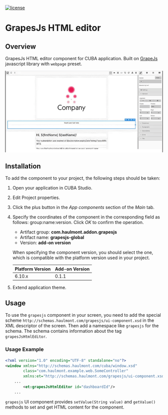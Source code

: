 [![license](https://img.shields.io/badge/license-Apache%20License%202.0-blue.svg?style=flat)](http://www.apache.org/licenses/LICENSE-2.0)
# GrapesJs HTML editor

## Overview

GrapesJs HTML editor component for CUBA application. Built on [GrapeJs](https://grapesjs.com/) javascript library with `webpage` preset.

![html-editor](img/editor.gif)

## Installation
To add the component to your project, the following steps should be taken:

1. Open your application in CUBA Studio.

2. Edit Project properties.

3. Click the plus button in the *App components* section of the *Main* tab.

4. Specify the coordinates of the component in the corresponding field as follows: group:name:version.
   Click *OK* to confirm the operation.

    * Artifact group: **com.haulmont.addon.grapesjs**
    * Artifact name: **grapesjs-global**
    * Version: **add-on version**

    When specifying the component version, you should select the one, which is compatible with the platform version used
    in your project.

    | Platform Version | Add-on Version |
    |------------------|-------------------|
    | 6.10.x           | 0.1.1      |

5. Extend application theme.

## Usage
To use the `grapesjs` component in your screen, you need to add the special scheme `http://schemas.haulmont.com/grapesjs/ui-component.xsd` in the XML descriptor of the screen. Then add a namespace like `grapesjs` for the schema. The schema contains information about the tag `grapesJsHtmlEditor`.

### Usage Example

```xml
<?xml version="1.0" encoding="UTF-8" standalone="no"?>
<window xmlns="http://schemas.haulmont.com/cuba/window.xsd"
        class="com.haulmont.example.web.SomeController"
        xmlns:et="http://schemas.haulmont.com/grapesjs/ui-component.xsd">
    ...
        <et:grapesJsHtmlEditor id="dashboardId"/>
    ...
```

`grapesjs` UI component provides `setValue(String value)` and `getValue()` methods to set and get HTML content for the component.

